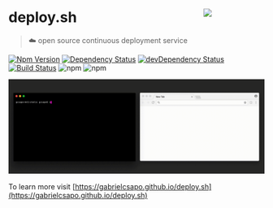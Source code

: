 # deploy.sh <img align="right" src="website/static/logo.png" width="120">

> ☁️ open source continuous deployment service

[![Npm Version](https://img.shields.io/npm/v/deploy.sh.svg)](https://www.npmjs.com/package/deploy.sh)
[![Dependency Status](https://starbuck.gabrielcsapo.com/badge/github/gabrielcsapo/deploy.sh/status.svg)](https://starbuck.gabrielcsapo.com/github/gabrielcsapo/deploy.sh)
[![devDependency Status](https://starbuck.gabrielcsapo.com/badge/github/gabrielcsapo/deploy.sh/dev-status.svg)](https://starbuck.gabrielcsapo.com/github/gabrielcsapo/deploy.sh#info=devDependencies)
[![Build Status](https://travis-ci.org/gabrielcsapo/deploy.sh.svg?branch=master)](https://travis-ci.org/gabrielcsapo/deploy.sh)
![npm](https://img.shields.io/npm/dt/deploy.sh.svg)
![npm](https://img.shields.io/npm/dm/deploy.sh.svg)

![Static Example](./website/static/example.gif)

To learn more visit [https://gabrielcsapo.github.io/deploy.sh](https://gabrielcsapo.github.io/deploy.sh)

